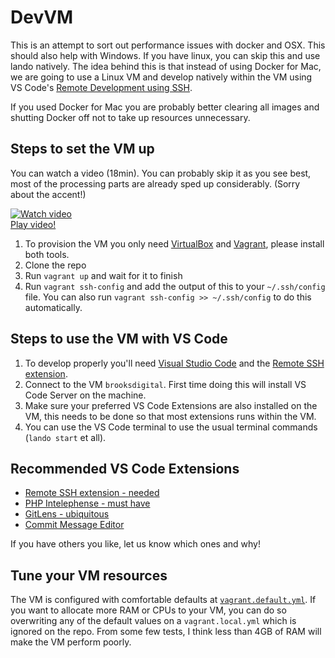 # DevVM

This is an attempt to sort out performance issues with docker and OSX. This should also help with Windows. If you have linux, you can skip this and use lando natively. The idea behind this is that instead of using Docker for Mac, we are going to use a Linux VM and develop natively within the VM using VS Code's [Remote Development using SSH][vscode-ssh].

If you used Docker for Mac you are probably better clearing all images and shutting Docker off not to take up resources unnecessary.

## Steps to set the VM up

You can watch a video (18min). You can probably skip it as you see best, most of the processing parts are already sped up considerably. (Sorry about the accent!)

[![Watch video](https://img.youtube.com/vi/7xdREuM4oVw/0.jpg)](https://www.youtube.com/watch?v=7xdREuM4oVw)
<br/>[Play video!](https://www.youtube.com/watch?v=7xdREuM4oVw)

1. To provision the VM you only need [VirtualBox][virtualbox] and [Vagrant][vagrant], please install both tools.
1. Clone the repo
1. Run `vagrant up` and wait for it to finish
1. Run `vagrant ssh-config` and add the output of this to your `~/.ssh/config` file. You can also run `vagrant ssh-config >> ~/.ssh/config` to do this automatically.

## Steps to use the VM with VS Code

1. To develop properly you'll need [Visual Studio Code][vscode] and the [Remote SSH extension][vscode-ssh-extension].
1. Connect to the VM `brooksdigital`. First time doing this will install VS Code Server on the machine.
1. Make sure your preferred VS Code Extensions are also installed on the VM, this needs to be done so that most extensions runs within the VM.
1. You can use the VS Code terminal to use the usual terminal commands (`lando start` et all).

## Recommended VS Code Extensions

- [Remote SSH extension - needed][vscode-ssh-extension]
- [PHP Intelephense - must have](https://marketplace.visualstudio.com/items?itemName=bmewburn.vscode-intelephense-client)
- [GitLens - ubiquitous](https://marketplace.visualstudio.com/items?itemName=eamodio.gitlens)
- [Commit Message Editor](https://marketplace.visualstudio.com/items?itemName=adam-bender.commit-message-editor)

If you have others you like, let us know which ones and why!

## Tune your VM resources

The VM is configured with comfortable defaults at [`vagrant.default.yml`](vagrant.default.yml). If you want to allocate more RAM or CPUs to your VM, you can do so overwriting any of the default values on a `vagrant.local.yml` which is ignored on the repo. From some few tests, I think less than 4GB of RAM will make the VM perform poorly.

[virtualbox]: https://www.virtualbox.org/wiki/Downloads
[vagrant]: https://www.vagrantup.com/downloads
[vscode]: https://code.visualstudio.com/download
[vscode-ssh]: https://code.visualstudio.com/docs/remote/ssh
[vscode-ssh-extension]: https://marketplace.visualstudio.com/items?itemName=ms-vscode-remote.remote-ssh
